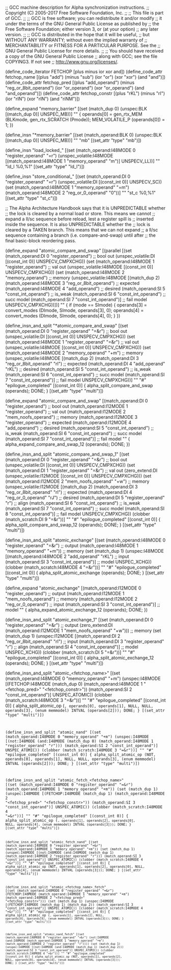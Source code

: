 ;; GCC machine description for Alpha synchronization instructions.
;; Copyright (C) 2005-2017 Free Software Foundation, Inc.
;;
;; This file is part of GCC.
;;
;; GCC is free software; you can redistribute it and/or modify
;; it under the terms of the GNU General Public License as published by
;; the Free Software Foundation; either version 3, or (at your option)
;; any later version.
;;
;; GCC is distributed in the hope that it will be useful,
;; but WITHOUT ANY WARRANTY; without even the implied warranty of
;; MERCHANTABILITY or FITNESS FOR A PARTICULAR PURPOSE.  See the
;; GNU General Public License for more details.
;;
;; You should have received a copy of the GNU General Public License
;; along with GCC; see the file COPYING3.  If not see
;; <http://www.gnu.org/licenses/>.

(define_code_iterator FETCHOP [plus minus ior xor and])
(define_code_attr fetchop_name
  [(plus "add") (minus "sub") (ior "or") (xor "xor") (and "and")])
(define_code_attr fetchop_pred
  [(plus "add_operand") (minus "reg_or_8bit_operand")
   (ior "or_operand") (xor "or_operand") (and "and_operand")])
(define_code_attr fetchop_constr
  [(plus "rKL") (minus "rI") (ior "rIN") (xor "rIN") (and "riNM")])


(define_expand "memory_barrier"
  [(set (match_dup 0)
	(unspec:BLK [(match_dup 0)] UNSPEC_MB))]
  ""
{
  operands[0] = gen_rtx_MEM (BLKmode, gen_rtx_SCRATCH (Pmode));
  MEM_VOLATILE_P (operands[0]) = 1;
})

(define_insn "*memory_barrier"
  [(set (match_operand:BLK 0)
	(unspec:BLK [(match_dup 0)] UNSPEC_MB))]
  ""
  "mb"
  [(set_attr "type" "mb")])

(define_insn "load_locked_<mode>"
  [(set (match_operand:I48MODE 0 "register_operand" "=r")
	(unspec_volatile:I48MODE
	  [(match_operand:I48MODE 1 "memory_operand" "m")]
	  UNSPECV_LL))]
  ""
  "ld<modesuffix>_l %0,%1"
  [(set_attr "type" "ld_l")])

(define_insn "store_conditional_<mode>"
  [(set (match_operand:DI 0 "register_operand" "=r")
        (unspec_volatile:DI [(const_int 0)] UNSPECV_SC))
   (set (match_operand:I48MODE 1 "memory_operand" "=m")
	(match_operand:I48MODE 2 "reg_or_0_operand" "0"))]
  ""
  "st<modesuffix>_c %0,%1"
  [(set_attr "type" "st_c")])

;; The Alpha Architecture Handbook says that it is UNPREDICTABLE whether
;; the lock is cleared by a normal load or store.  This means we cannot
;; expand a ll/sc sequence before reload, lest a register spill is
;; inserted inside the sequence.  It is also UNPREDICTABLE whether the
;; lock is cleared by a TAKEN branch.  This means that we can not expand
;; a ll/sc sequence containing a branch (i.e. compare-and-swap) until after
;; the final basic-block reordering pass.

(define_expand "atomic_compare_and_swap<mode>"
  [(parallel
     [(set (match_operand:DI 0 "register_operand")	  ;; bool out
	   (unspec_volatile:DI [(const_int 0)] UNSPECV_CMPXCHG))
      (set (match_operand:I48MODE 1 "register_operand")	  ;; val out
	   (unspec_volatile:I48MODE [(const_int 0)] UNSPECV_CMPXCHG))
      (set (match_operand:I48MODE 2 "memory_operand")	  ;; memory
	   (unspec_volatile:I48MODE
	     [(match_dup 2)
	      (match_operand:I48MODE 3 "reg_or_8bit_operand")  ;; expected
	      (match_operand:I48MODE 4 "add_operand")	  ;; desired
	      (match_operand:SI 5 "const_int_operand")	  ;; is_weak
	      (match_operand:SI 6 "const_int_operand")	  ;; succ model
	      (match_operand:SI 7 "const_int_operand")]	  ;; fail model
	     UNSPECV_CMPXCHG))])]
  ""
{
  if (<MODE>mode == SImode)
    {
      operands[3] = convert_modes (DImode, SImode, operands[3], 0);
      operands[4] = convert_modes (DImode, SImode, operands[4], 0);
    }
})

(define_insn_and_split "*atomic_compare_and_swap<mode>"
  [(set (match_operand:DI 0 "register_operand" "=&r")		;; bool out
	(unspec_volatile:DI [(const_int 0)] UNSPECV_CMPXCHG))
   (set (match_operand:I48MODE 1 "register_operand" "=&r")	;; val out
	(unspec_volatile:I48MODE [(const_int 0)] UNSPECV_CMPXCHG))
   (set (match_operand:I48MODE 2 "memory_operand" "+m")		;; memory
	(unspec_volatile:I48MODE
	  [(match_dup 2)
	   (match_operand:DI 3 "reg_or_8bit_operand" "rI")	;; expected
	   (match_operand:DI 4 "add_operand" "rKL")		;; desired
	   (match_operand:SI 5 "const_int_operand")		;; is_weak
	   (match_operand:SI 6 "const_int_operand")		;; succ model
	   (match_operand:SI 7 "const_int_operand")]		;; fail model
	  UNSPECV_CMPXCHG))]
  ""
  "#"
  "epilogue_completed"
  [(const_int 0)]
{
  alpha_split_compare_and_swap (operands);
  DONE;
}
  [(set_attr "type" "multi")])

(define_expand "atomic_compare_and_swap<mode>"
  [(match_operand:DI 0 "register_operand")		;; bool out
   (match_operand:I12MODE 1 "register_operand")		;; val out
   (match_operand:I12MODE 2 "mem_noofs_operand")	;; memory
   (match_operand:I12MODE 3 "register_operand")		;; expected
   (match_operand:I12MODE 4 "add_operand")		;; desired
   (match_operand:SI 5 "const_int_operand")		;; is_weak
   (match_operand:SI 6 "const_int_operand")		;; succ model
   (match_operand:SI 7 "const_int_operand")]		;; fail model
  ""
{
  alpha_expand_compare_and_swap_12 (operands);
  DONE;
})

(define_insn_and_split "atomic_compare_and_swap<mode>_1"
  [(set (match_operand:DI 0 "register_operand" "=&r")		;; bool out
	(unspec_volatile:DI [(const_int 0)] UNSPECV_CMPXCHG))
   (set (match_operand:DI 1 "register_operand" "=&r")		;; val out
	(zero_extend:DI
	  (unspec_volatile:I12MODE [(const_int 0)] UNSPECV_CMPXCHG)))
   (set (match_operand:I12MODE 2 "mem_noofs_operand" "+w")	;; memory
	(unspec_volatile:I12MODE
	  [(match_dup 2)
	   (match_operand:DI 3 "reg_or_8bit_operand" "rI")	;; expected
	   (match_operand:DI 4 "reg_or_0_operand" "rJ")		;; desired
	   (match_operand:DI 5 "register_operand" "r")		;; align
	   (match_operand:SI 6 "const_int_operand")		;; is_weak
	   (match_operand:SI 7 "const_int_operand")		;; succ model
	   (match_operand:SI 8 "const_int_operand")]		;; fail model
	  UNSPECV_CMPXCHG))
   (clobber (match_scratch:DI 9 "=&r"))]
  ""
  "#"
  "epilogue_completed"
  [(const_int 0)]
{
  alpha_split_compare_and_swap_12 (operands);
  DONE;
}
  [(set_attr "type" "multi")])

(define_insn_and_split "atomic_exchange<mode>"
  [(set (match_operand:I48MODE 0 "register_operand" "=&r")	;; output
	(match_operand:I48MODE 1 "memory_operand" "+m"))	;; memory
   (set (match_dup 1)
	(unspec:I48MODE
	  [(match_operand:I48MODE 2 "add_operand" "rKL")	;; input
	   (match_operand:SI 3 "const_int_operand")]		;; model
	  UNSPEC_XCHG))
   (clobber (match_scratch:I48MODE 4 "=&r"))]
  ""
  "#"
  "epilogue_completed"
  [(const_int 0)]
{
  alpha_split_atomic_exchange (operands);
  DONE;
}
  [(set_attr "type" "multi")])

(define_expand "atomic_exchange<mode>"
  [(match_operand:I12MODE 0 "register_operand")		;; output
   (match_operand:I12MODE 1 "mem_noofs_operand")	;; memory
   (match_operand:I12MODE 2 "reg_or_0_operand")		;; input
   (match_operand:SI 3 "const_int_operand")]		;; model
  ""
{
  alpha_expand_atomic_exchange_12 (operands);
  DONE;
})

(define_insn_and_split "atomic_exchange<mode>_1"
  [(set (match_operand:DI 0 "register_operand" "=&r")		;; output
	(zero_extend:DI
	  (match_operand:I12MODE 1 "mem_noofs_operand" "+w")))	;; memory
   (set (match_dup 1)
	(unspec:I12MODE
	  [(match_operand:DI 2 "reg_or_8bit_operand" "rI")	;; input
	   (match_operand:DI 3 "register_operand" "r")		;; align
	   (match_operand:SI 4 "const_int_operand")]		;; model
	  UNSPEC_XCHG))
   (clobber (match_scratch:DI 5 "=&r"))]
  ""
  "#"
  "epilogue_completed"
  [(const_int 0)]
{
  alpha_split_atomic_exchange_12 (operands);
  DONE;
}
  [(set_attr "type" "multi")])

(define_insn_and_split "atomic_<fetchop_name><mode>"
  [(set (match_operand:I48MODE 0 "memory_operand" "+m")
	(unspec:I48MODE
	  [(FETCHOP:I48MODE (match_dup 0)
	     (match_operand:I48MODE 1 "<fetchop_pred>" "<fetchop_constr>"))
	   (match_operand:SI 2 "const_int_operand")]
	  UNSPEC_ATOMIC))
   (clobber (match_scratch:I48MODE 3 "=&r"))]
  ""
  "#"
  "epilogue_completed"
  [(const_int 0)]
{
  alpha_split_atomic_op (<CODE>, operands[0], operands[1],
			 NULL, NULL, operands[3],
			 (enum memmodel) INTVAL (operands[2]));
  DONE;
}
  [(set_attr "type" "multi")])

(define_insn_and_split "atomic_nand<mode>"
  [(set (match_operand:I48MODE 0 "memory_operand" "+m")
	(unspec:I48MODE
	  [(not:I48MODE
	     (and:I48MODE (match_dup 0)
	       (match_operand:I48MODE 1 "register_operand" "r")))
	   (match_operand:SI 2 "const_int_operand")]
	  UNSPEC_ATOMIC))
   (clobber (match_scratch:I48MODE 3 "=&r"))]
  ""
  "#"
  "epilogue_completed"
  [(const_int 0)]
{
  alpha_split_atomic_op (NOT, operands[0], operands[1],
			 NULL, NULL, operands[3],
			 (enum memmodel) INTVAL (operands[2]));
  DONE;
}
  [(set_attr "type" "multi")])

(define_insn_and_split "atomic_fetch_<fetchop_name><mode>"
  [(set (match_operand:I48MODE 0 "register_operand" "=&r")
	(match_operand:I48MODE 1 "memory_operand" "+m"))
   (set (match_dup 1)
	(unspec:I48MODE
	  [(FETCHOP:I48MODE (match_dup 1)
	     (match_operand:I48MODE 2 "<fetchop_pred>" "<fetchop_constr>"))
	   (match_operand:SI 3 "const_int_operand")]
	  UNSPEC_ATOMIC))
   (clobber (match_scratch:I48MODE 4 "=&r"))]
  ""
  "#"
  "epilogue_completed"
  [(const_int 0)]
{
  alpha_split_atomic_op (<CODE>, operands[1], operands[2],
			 operands[0], NULL, operands[4],
			 (enum memmodel) INTVAL (operands[3]));
  DONE;
}
  [(set_attr "type" "multi")])

(define_insn_and_split "atomic_fetch_nand<mode>"
  [(set (match_operand:I48MODE 0 "register_operand" "=&r")
	(match_operand:I48MODE 1 "memory_operand" "+m"))
   (set (match_dup 1)
	(unspec:I48MODE
	  [(not:I48MODE
	     (and:I48MODE (match_dup 1)
	       (match_operand:I48MODE 2 "register_operand" "r")))
	   (match_operand:SI 3 "const_int_operand")]
	  UNSPEC_ATOMIC))
   (clobber (match_scratch:I48MODE 4 "=&r"))]
  ""
  "#"
  "epilogue_completed"
  [(const_int 0)]
{
  alpha_split_atomic_op (NOT, operands[1], operands[2],
			 operands[0], NULL, operands[4],
			 (enum memmodel) INTVAL (operands[3]));
  DONE;
}
  [(set_attr "type" "multi")])

(define_insn_and_split "atomic_<fetchop_name>_fetch<mode>"
  [(set (match_operand:I48MODE 0 "register_operand" "=&r")
	(FETCHOP:I48MODE 
	  (match_operand:I48MODE 1 "memory_operand" "+m")
	  (match_operand:I48MODE 2 "<fetchop_pred>" "<fetchop_constr>")))
   (set (match_dup 1)
	(unspec:I48MODE
	  [(FETCHOP:I48MODE (match_dup 1) (match_dup 2))
	   (match_operand:SI 3 "const_int_operand")]
	  UNSPEC_ATOMIC))
   (clobber (match_scratch:I48MODE 4 "=&r"))]
  ""
  "#"
  "epilogue_completed"
  [(const_int 0)]
{
  alpha_split_atomic_op (<CODE>, operands[1], operands[2],
			 NULL, operands[0], operands[4],
			 (enum memmodel) INTVAL (operands[3]));
  DONE;
}
  [(set_attr "type" "multi")])

(define_insn_and_split "atomic_nand_fetch<mode>"
  [(set (match_operand:I48MODE 0 "register_operand" "=&r")
	(not:I48MODE
	  (and:I48MODE (match_operand:I48MODE 1 "memory_operand" "+m")
	    (match_operand:I48MODE 2 "register_operand" "r"))))
   (set (match_dup 1)
	(unspec:I48MODE
	  [(not:I48MODE (and:I48MODE (match_dup 1) (match_dup 2)))
	   (match_operand:SI 3 "const_int_operand")]
	  UNSPEC_ATOMIC))
   (clobber (match_scratch:I48MODE 4 "=&r"))]
  ""
  "#"
  "epilogue_completed"
  [(const_int 0)]
{
  alpha_split_atomic_op (NOT, operands[1], operands[2],
			 NULL, operands[0], operands[4],
			 (enum memmodel) INTVAL (operands[3]));
  DONE;
}
  [(set_attr "type" "multi")])
